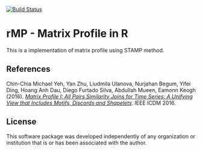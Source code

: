 [![Build Status](https://travis-ci.com/JessicaSousa/rMP.svg?token=mX4kYPR3q65qWRGzf9Ks&branch=master)](https://travis-ci.com/JessicaSousa/rMP)
# rMP - Matrix Profile in R 

This is a implementation of matrix profile using STAMP method.


## References

Chin-Chia Michael Yeh, Yan Zhu, Liudmila Ulanova, Nurjahan Begum, Yifei Ding, Hoang Anh Dau, Diego Furtado Silva, Abdullah Mueen, Eamonn Keogh (2016). [*Matrix Profile I: All Pairs Similarity Joins for Time Series: A Unifying View that Includes Motifs, Discords and Shapelets*](!http://www.cs.ucr.edu/~eamonn/PID4481997_extend_Matrix%20Profile_I.pdf). IEEE ICDM 2016.

## License


This software package was developed independently of any organization or institution that is or has been associated with the author.
